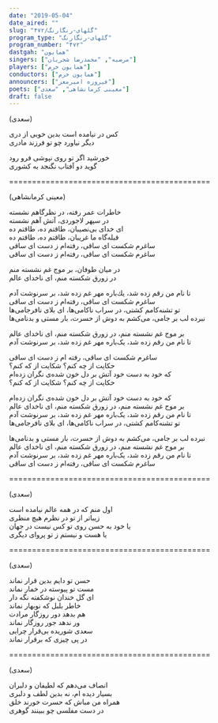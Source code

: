 ```yaml
---
date: "2019-05-04"
date_aired: ""
slug: "گلهای-رنگارنگ/۴۷۲"
program_type: "گلهای-رنگارنگ"
program_number: "۴۷۲"
dastgah: "همایون"
singers: ["مرضیه", "محمدرضا شجریان"]
players: ["همایون خرم"]
conductors: ["همایون خرم"]
announcers: ["فیروزه امیرمعز"]
poets: ["معینی کرمانشاهی", "سعدی"]
draft: false
---
```


(سعدی)  

كس در نیامده است بدین خوبی از دری  
دیگر نیاورد چو تو فرزند مادری  

خورشید اگر تو روی نپوشی فرو رود  
گوید دو آفتاب نگنجد به كشوری  

============================================  

(معینی کرمانشاهی)  

خاطرات عمر رفته، در نظرگاهم نشسته  
در سپهر لاجوردی، آتش آهم نشسته  
ای خدای بی‌نصیبان، طاقتم ده، طاقتم ده  
قبله‌گاه ما غریبان، طاقتم ده، طاقتم ده  
ساغرم شكست ای ساقی، رفته‌ام ز دست ای ساقی  
ساغرم شكست ای ساقی، رفته‌ام ز دست ای ساقی  

در میان طوفان، بر موج غم نشسته منم  
در زورق شكسته منم، ای ناخدای عالم  

تا نام من رقم زده شد، یك‌باره مهر غم زده شد، بر سرنوشت آدم  
ساغرم شكست ای ساقی، رفته‌ام ز دست ای ساقی  
تو تشنه‌كامم كشتی، در سراب ناكامی‌ها، ای بلای نافرجامی‌ها  
نبرده لب بر جامی، می‌كشم به دوش از حسرت، بار مستی و بدنامی‌ها  

بر موج غم نشسته منم، در زورق شكسته منم، ای ناخدای عالم  
تا نام من رقم زده شد، یک‌باره مهر غم زده شد، بر سرنوشت آدم  

ساغرم شكست ای ساقی، رفته ام ز دست ای ساقی  
حكایت از چه كنم؟ شكایت از كه كنم؟  
كه خود به دست خود آتش بر دل خون شده‌ی نگران زده‌ام  
حكایت از چه كنم؟ شكایت از كه كنم؟  

كه خود به دست خود آتش بر دل خون شده‌ی نگران زده‌ام  
بر موج غم نشسته منم، در زورق شكسته منم، ای ناخدای عالم  
تا نام من رقم زده شد، یک‌باره مهر غم زده شد، بر سرنوشت آدم  
تو تشنه‌كامم كشتی، در سراب ناكامی‌ها، ای بلای نافرجامی‌ها  

نبرده لب بر جامی، می‌كشم به دوش از حسرت، بار مستی و بدنامی‌ها  
بر موج غم نشسته منم، در زورق شكسته منم، ای ناخدای عالم  
تا نام من رقم زده شد، یک‌باره مهر غم زده شد، بر سرنوشت آدم  
ساغرم شكست ای ساقی، رفته‌ام ز دست ای ساقی  

============================================  

(سعدی)  

اول منم كه در همه عالم نیامده است  
زیباتر از تو در نظرم هیچ منظری  
یا خود به حسن روی تو كس نیست در جهان  
یا هست و نیستم ز تو پروای دیگری  

============================================  

(سعدی)  

حسن تو دایم بدین قرار نماند  
مست تو پیوسته در خمار نماند  
ای گل خندان نوشكفته نگه دار  
خاطر بلبل كه نوبهار نماند  
هم بدهد دور روزگار مرادت  
ور ندهد جور روزگار نماند  
سعدی شوریده بی‌قرار چرایی  
در پی چیزی كه برقرار نماند  

============================================  

(سعدی)  

انصاف می‌دهم كه لطیفان و دلبران  
بسیار دیده ام، نه بدین لطف و دلبری  
همراه من مباش كه حسرت خورند خلق  
در دست مفلسی چو ببینند گوهری  
